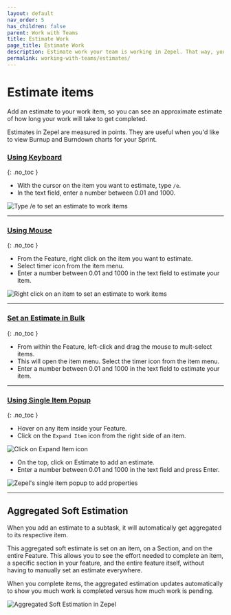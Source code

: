 ```yaml
---
layout: default
nav_order: 5
has_children: false
parent: Work with Teams
title: Estimate Work
page_title: Estimate Work
description: Estimate work your team is working in Zepel. That way, you get an idea on how long each feature will take.
permalink: working-with-teams/estimates/
---
```

# Estimate items

Add an estimate to your work item, so you can see an approximate estimate of how long your work will take to get completed.

Estimates in Zepel are measured in points. They are useful when you'd like to view Burnup and Burndown charts for your Sprint.

### <u>Using Keyboard</u>
{: .no_toc }
- With the cursor on the item you want to estimate, type ```/e```.
- In the text field, enter a number between 0.01 and 1000.

![Type /e to set an estimate to work items](/guide/assets/uploads/zepel-estimate-with-keyboard.gif "Set an Estimate using Keyboard")

---

### <u>Using Mouse</u>
{: .no_toc }
- From the Feature, right click on the item you want to estimate.
- Select timer icon from the item menu.
- Enter a number between 0.01 and 1000 in the text field to estimate your item.

![Right click on an item to set an estimate to work items](/guide/assets/uploads/zepel-estimate-with-mouse.gif "Set an Estimate using Mouse")

---

### <u>Set an Estimate in Bulk</u>
{: .no_toc }
- From within the Feature, left-click and drag the mouse to mult-select items.
- This will open the item menu. Select the timer icon from the item menu.
- Enter a number between 0.01 and 1000 in the text field to estimate your item.

---

### <u>Using Single Item Popup</u>
{: .no_toc }
- Hover on any item inside your Feature. 
- Click on the ```Expand Item``` icon from the right side of an item.

![Click on Expand Item icon](/guide/assets/uploads/expand-item.png "Expand Item Icon")

- On the top, click on Estimate to add an estimate.
- Enter a number between 0.01 and 1000 in the text field and press Enter.

![Zepel's single item popup to add properties](/guide/assets/uploads/zepel-popup.png "Single Item Popup")

---

## Aggregated Soft Estimation

When you add an estimate to a subtask, it will automatically get aggregated to its respective item.

This aggregated soft estimate is set on an item, on a Section, and on the entire Feature. This allows you to see the effort needed to complete an item, a specific section in your feature, and the entire feature itself, without having to manually set an estimate everywhere.

When you complete items, the aggregated estimation updates automatically to show you much work is completed versus how much work is pending.

![Aggregated Soft Estimation in Zepel](/guide/assets/uploads/estimation-aggregate.gif "Aggregated Soft Estimation")
